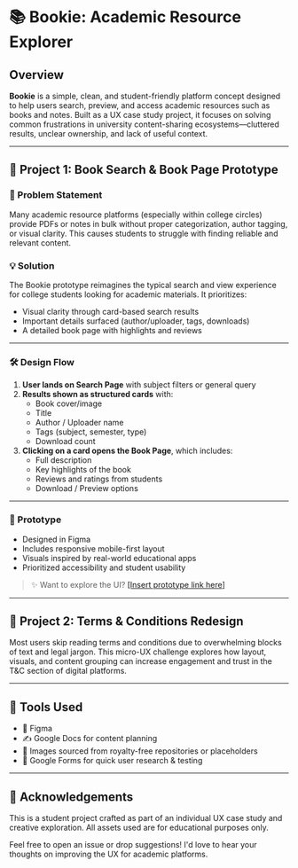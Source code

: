 # 📚 Bookie: Academic Resource Explorer

## Overview

**Bookie** is a simple, clean, and student-friendly platform concept designed to help users search, preview, and access academic resources such as books and notes. Built as a UX case study project, it focuses on solving common frustrations in university content-sharing ecosystems—cluttered results, unclear ownership, and lack of useful context.

---

## 🔧 Project 1: Book Search & Book Page Prototype

### 🎯 Problem Statement

Many academic resource platforms (especially within college circles) provide PDFs or notes in bulk without proper categorization, author tagging, or visual clarity. This causes students to struggle with finding reliable and relevant content.

### 💡 Solution

The Bookie prototype reimagines the typical search and view experience for college students looking for academic materials. It prioritizes:

- Visual clarity through card-based search results
- Important details surfaced (author/uploader, tags, downloads)
- A detailed book page with highlights and reviews

---

### 🛠️ Design Flow

1. **User lands on Search Page** with subject filters or general query  
2. **Results shown as structured cards** with:
   - Book cover/image
   - Title
   - Author / Uploader name
   - Tags (subject, semester, type)
   - Download count
3. **Clicking on a card opens the Book Page**, which includes:
   - Full description
   - Key highlights of the book
   - Reviews and ratings from students
   - Download / Preview options

---

### 🧪 Prototype

- Designed in Figma  
- Includes responsive mobile-first layout  
- Visuals inspired by real-world educational apps  
- Prioritized accessibility and student usability  

> ✨ Want to explore the UI? [[Insert prototype link here]
](https://www.figma.com/design/EWLIVGiMjy8zF6yISAm5OV/Prism-Studio---Own-Project---Book-Share?node-id=2-980&t=Plql630APwo0292t-1)
---

## 📄 Project 2: Terms & Conditions Redesign

Most users skip reading terms and conditions due to overwhelming blocks of text and legal jargon. This micro-UX challenge explores how layout, visuals, and content grouping can increase engagement and trust in the T&C section of digital platforms.

---

## 🧠 Tools Used

- 🎨 Figma
- ✍️ Google Docs for content planning  
- 📸 Images sourced from royalty-free repositories or placeholders  
- 🧪 Google Forms for quick user research & testing

---

## 🙌 Acknowledgements

This is a student project crafted as part of an individual UX case study and creative exploration. All assets used are for educational purposes only.

Feel free to open an issue or drop suggestions! I'd love to hear your thoughts on improving the UX for academic platforms.

